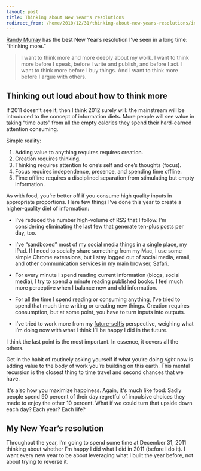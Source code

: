 ```yaml
---
layout: post
title: Thinking about New Year's resolutions
redirect_from: /home/2010/12/31/thinking-about-new-years-resolutions/index.html
---
```

<p><a href="http://whowritesforyou.com/2010/12/29/no-resolutions-but-one/">Randy Murray</a> has the best New Year’s resolution I’ve seen in a long time: “thinking more.”
<blockquote>I want to think more and more deeply about my work. I want to think more before I speak, before I write and publish, and before I act. I want to think more before I buy things. And I want to think more before I argue with others.</p></blockquote>
<h2 id="thinkingoutloudabouthowtothinkmore">Thinking out loud about how to think more</h2>
<p>If 2011 doesn’t see it, then I think 2012 surely will: the mainstream will be introduced to the concept of information diets. More people will see value in taking “time outs” from all the empty calories they spend their hard-earned attention consuming.</p>
<p>Simple reality:</p>
<ol>
<li>Adding value to anything requires requires creation.</li>
<li>Creation requires thinking.</li>
<li>Thinking requires attention to one’s self and one’s thoughts (focus).</li>
<li>Focus requires independence, presence, and spending time offline.</li>
<li>Time offline requires a disciplined separation from stimulating but empty information.</li>
</ol>
<p>As with food, you’re better off if you consume high quality inputs in appropriate proportions. Here few things I’ve done this year to create a higher-quality diet of information:</p>
<ul>
<li>I’ve reduced the number high-volume of RSS that I follow. I’m considering eliminating the last few that generate ten-plus posts per day, too.</li>
</ul>
<ul>
<li>I’ve “sandboxed” most of my social media things in a single place, my iPad. If I need to socially share something from my Mac, I use some simple Chrome extensions, but I stay logged out of social media, email, and other communication services in my main browser, Safari.</li>
</ul>
<ul>
<li>For every minute I spend reading current information (blogs, social media), I try to spend a minute reading published books. I feel much more perceptive when I balance new and old information.</li>
</ul>
<ul>
<li>For all the time I spend reading or consuming anything, I’ve tried to spend that much time writing or creating new things. Creation requires consumption, but at some point, you have to turn inputs into outputs.</li>
</ul>
<ul>
<li>I’ve tried to work more from my <a href="http://www.practicallyefficient.com/2010/08/24/note-to-self-whats-a-due-date/">future-self’s</a> perspective, weighing what I’m doing now with what I think I’ll be happy I did in the future.</li>
</ul>
<p>I think the last point is the most important. In essence, it covers all the others.</p>
<p>Get in the habit of routinely asking yourself if what you’re doing <em>right</em> now is adding value to the body of work you’re building on this earth. This mental recursion is the closest thing to time travel and second chances that we have.</p>
<p>It's also how you maximize happiness. Again, it's much like food: Sadly people spend 90 percent of their day regretful of impulsive choices they made to enjoy the other 10 percent. What if we could turn that upside down each day? Each year? Each life?</p>
<h2 id="mynewyearsresolution">My New Year’s resolution</h2>
<p>Throughout the year, I’m going to spend some time at December 31, 2011 thinking about whether I’m happy I did what I did in 2011 (before I do it). I want every new year to be about leveraging what I built the year before, not about trying to reverse it.</p>
